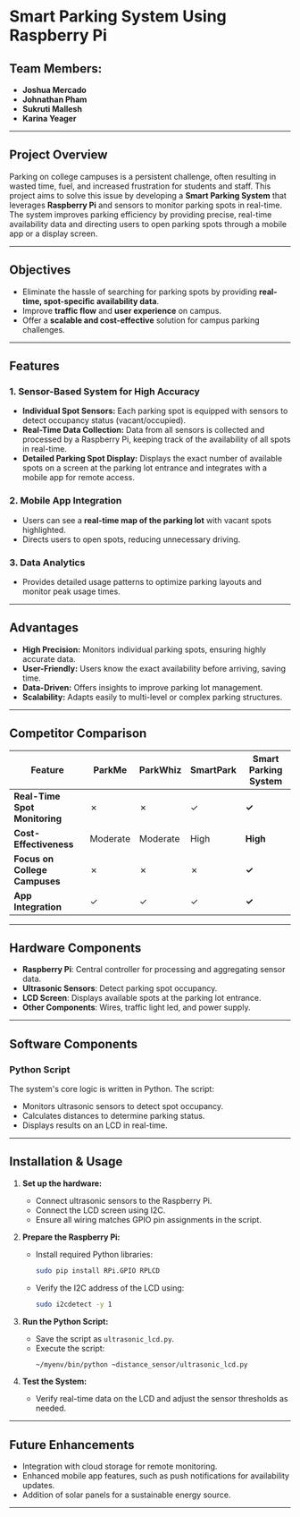 
# Smart Parking System Using Raspberry Pi

## Team Members:
- **Joshua Mercado**
- **Johnathan Pham**
- **Sukruti Mallesh**
- **Karina Yeager**

---

## Project Overview

Parking on college campuses is a persistent challenge, often resulting in wasted time, fuel, and increased frustration for students and staff. This project aims to solve this issue by developing a **Smart Parking System** that leverages **Raspberry Pi** and sensors to monitor parking spots in real-time. The system improves parking efficiency by providing precise, real-time availability data and directing users to open parking spots through a mobile app or a display screen.

---

## Objectives

- Eliminate the hassle of searching for parking spots by providing **real-time, spot-specific availability data**.
- Improve **traffic flow** and **user experience** on campus.
- Offer a **scalable and cost-effective** solution for campus parking challenges.

---

## Features

### **1. Sensor-Based System for High Accuracy**
- **Individual Spot Sensors:** Each parking spot is equipped with sensors to detect occupancy status (vacant/occupied).
- **Real-Time Data Collection:** Data from all sensors is collected and processed by a Raspberry Pi, keeping track of the availability of all spots in real-time.
- **Detailed Parking Spot Display:** Displays the exact number of available spots on a screen at the parking lot entrance and integrates with a mobile app for remote access.

### **2. Mobile App Integration**
- Users can see a **real-time map of the parking lot** with vacant spots highlighted.
- Directs users to open spots, reducing unnecessary driving.

### **3. Data Analytics**
- Provides detailed usage patterns to optimize parking layouts and monitor peak usage times.

---

## Advantages

- **High Precision:** Monitors individual parking spots, ensuring highly accurate data.
- **User-Friendly:** Users know the exact availability before arriving, saving time.
- **Data-Driven:** Offers insights to improve parking lot management.
- **Scalability:** Adapts easily to multi-level or complex parking structures.

---

## Competitor Comparison

| Feature              | ParkMe         | ParkWhiz      | SmartPark      | **Smart Parking System** |
|----------------------|----------------|---------------|----------------|--------------------------|
| **Real-Time Spot Monitoring** | ✗              | ✗             | ✓              | **✓**                    |
| **Cost-Effectiveness**        | Moderate        | Moderate       | High           | **High**                 |
| **Focus on College Campuses** | ✗              | ✗             | ✗              | **✓**                    |
| **App Integration**           | ✓              | ✓             | ✓              | **✓**                    |

---

## Hardware Components

- **Raspberry Pi**: Central controller for processing and aggregating sensor data.
- **Ultrasonic Sensors**: Detect parking spot occupancy.
- **LCD Screen**: Displays available spots at the parking lot entrance.
- **Other Components**: Wires, traffic light led, and power supply.

---

## Software Components

### **Python Script**
The system's core logic is written in Python. The script:
- Monitors ultrasonic sensors to detect spot occupancy.
- Calculates distances to determine parking status.
- Displays results on an LCD in real-time.

---

## Installation & Usage

1. **Set up the hardware:**
   - Connect ultrasonic sensors to the Raspberry Pi.
   - Connect the LCD screen using I2C.
   - Ensure all wiring matches GPIO pin assignments in the script.

2. **Prepare the Raspberry Pi:**
   - Install required Python libraries:
     ```bash
     sudo pip install RPi.GPIO RPLCD
     ```
   - Verify the I2C address of the LCD using:
     ```bash
     sudo i2cdetect -y 1
     ```

3. **Run the Python Script:**
   - Save the script as `ultrasonic_lcd.py`.
   - Execute the script:
     ```bash
     ~/myenv/bin/python ~distance_sensor/ultrasonic_lcd.py
     ```

4. **Test the System:**
   - Verify real-time data on the LCD and adjust the sensor thresholds as needed.

---

## Future Enhancements

- Integration with cloud storage for remote monitoring.
- Enhanced mobile app features, such as push notifications for availability updates.
- Addition of solar panels for a sustainable energy source.

---
